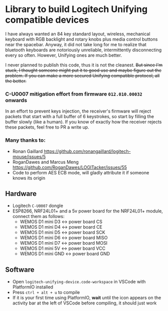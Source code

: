 # Library to build Logitech Unifying compatible devices
I have always wanted an 84 key standard layout, wireless, mechanical keyboard with RGB backlight and rotary knobs plus media control buttons near the spacebar. Anyway, it did not take long for me to realize that bluetooth keyboards are notoriously unreliable, intermittently disconnecting every so often. However, Unifying ones are much better.

I never planned to publish this code, thus it is not the cleanest. ~~But since I'm stuck, I thought someone might put it to good use and maybe figure out the problem. If you can make a more secured Unifying compatible protocol, all the better.~~

### C-U0007 mitigation effort from firmware `012.010.00032` onwards
In an effort to prevent keys injection, the receiver's firmware will reject packets that start with a full buffer of 6 keystrokes, so start by filling the buffer slowly (like a human). If you know of exactly how the receiver rejects these packets, feel free to PR a write up.


### Many thanks to:
- Ronan Gaillard https://github.com/ronangaillard/logitech-mouse/issues/5
- RoganDawes and Marcus Meng https://github.com/RoganDawes/LOGITacker/issues/55
- Code to perform AES ECB mode, will gladly attribute it if someone knows its origin

## Hardware
- Logitech ```C-U0007``` dongle
- ESP8266, NRF24L01+ and a 5v power board for the NRF24L01+ module, connect them as follows:
  - WEMOS D1 mini D3 <-> power board CS
  - WEMOS D1 mini D4 <-> power board CE
  - WEMOS D1 mini D5 <-> power board SCK
  - WEMOS D1 mini D6 <-> power board MISO
  - WEMOS D1 mini D7 <-> power board MOSI
  - WEMOS D1 mini 5V <-> power board VCC
  - WEMOS D1 mini GND <-> power board GND

## Software
- Open ```logitech-unifying-device.code-workspace``` in VSCode with PlatformIO installed
- Press ```ctrl + alt + u``` to compile
- If it is your first time using PlatformIO, **wait** until the icon appears on the activity bar at the left of VSCode before compiling, it should just work
